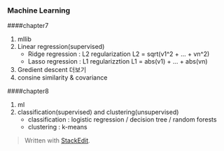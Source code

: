 
### Machine Learning

####chapter7
1. mllib
2. Linear regression(supervised)
	- Ridge regression : L2 regularization L2 = sqrt(v1^2 + ... + vn^2)  
	- Lasso regression : L1 regularizztion L1 = abs(v1) + ... + abs(vn)
3. Gredient descent 더보기
4. consine similarity & covariance

####chapter8
1. ml
2. classification(supervised) and clustering(unsupervised)
	- classification : logistic regression / decision tree / random forests
	- clustering : k-means


> Written with [StackEdit](https://stackedit.io/).
